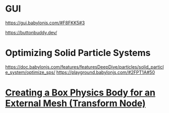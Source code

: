 # GUI

https://gui.babylonjs.com/#F8FKK5#3

https://buttonbuddy.dev/

# Optimizing Solid Particle Systems

https://doc.babylonjs.com/features/featuresDeepDive/particles/solid_particle_system/optimize_sps/
https://playground.babylonjs.com/#2FPT1A#50

# [Creating a Box Physics Body for an External Mesh (Transform Node)](https://forum.babylonjs.com/t/creating-a-box-physics-body-for-an-external-mesh-transform-node/47426)
